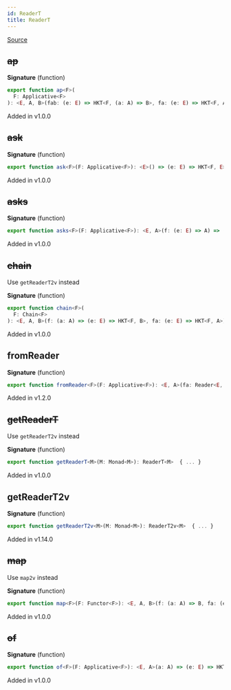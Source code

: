 ```yaml
---
id: ReaderT
title: ReaderT
---
```


[Source](https://github.com/gcanti/fp-ts/blob/master/src/ReaderT.ts)

## ~~ap~~

**Signature** (function)

```ts
export function ap<F>(
  F: Applicative<F>
): <E, A, B>(fab: (e: E) => HKT<F, (a: A) => B>, fa: (e: E) => HKT<F, A>) => (e: E) => HKT<F, B>  { ... }
```

Added in v1.0.0

## ~~ask~~

**Signature** (function)

```ts
export function ask<F>(F: Applicative<F>): <E>() => (e: E) => HKT<F, E>  { ... }
```

Added in v1.0.0

## ~~asks~~

**Signature** (function)

```ts
export function asks<F>(F: Applicative<F>): <E, A>(f: (e: E) => A) => (e: E) => HKT<F, A>  { ... }
```

Added in v1.0.0

## ~~chain~~

Use `getReaderT2v` instead

**Signature** (function)

```ts
export function chain<F>(
  F: Chain<F>
): <E, A, B>(f: (a: A) => (e: E) => HKT<F, B>, fa: (e: E) => HKT<F, A>) => (e: E) => HKT<F, B>  { ... }
```

Added in v1.0.0

## fromReader

**Signature** (function)

```ts
export function fromReader<F>(F: Applicative<F>): <E, A>(fa: Reader<E, A>) => (e: E) => HKT<F, A>  { ... }
```

Added in v1.2.0

## ~~getReaderT~~

Use `getReaderT2v` instead

**Signature** (function)

```ts
export function getReaderT<M>(M: Monad<M>): ReaderT<M>  { ... }
```

Added in v1.0.0

## getReaderT2v

**Signature** (function)

```ts
export function getReaderT2v<M>(M: Monad<M>): ReaderT2v<M>  { ... }
```

Added in v1.14.0

## ~~map~~

Use `map2v` instead

**Signature** (function)

```ts
export function map<F>(F: Functor<F>): <E, A, B>(f: (a: A) => B, fa: (e: E) => HKT<F, A>) => (e: E) => HKT<F, B>  { ... }
```

Added in v1.0.0

## ~~of~~

**Signature** (function)

```ts
export function of<F>(F: Applicative<F>): <E, A>(a: A) => (e: E) => HKT<F, A>  { ... }
```

Added in v1.0.0
